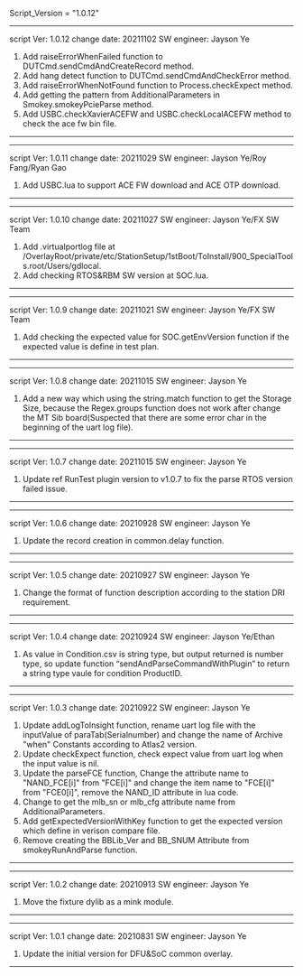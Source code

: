 Script_Version = "1.0.12"

*****************************************************************

script Ver: 1.0.12
change date: 20211102
SW engineer: Jayson Ye

1. Add raiseErrorWhenFailed function to DUTCmd.sendCmdAndCreateRecord method.
2. Add hang detect function to DUTCmd.sendCmdAndCheckError method.
3. Add raiseErrorWhenNotFound function to Process.checkExpect method.
4. Add getting the pattern from AdditionalParameters in Smokey.smokeyPcieParse method.
5. Add USBC.checkXavierACEFW and USBC.checkLocalACEFW method to check the ace fw bin file.

*****************************************************************

*****************************************************************

script Ver: 1.0.11
change date: 20211029
SW engineer: Jayson Ye/Roy Fang/Ryan Gao

1. Add USBC.lua to support ACE FW download and ACE OTP download.

*****************************************************************


*****************************************************************

script Ver: 1.0.10
change date: 20211027
SW engineer: Jayson Ye/FX SW Team

1. Add .virtualportlog file at /OverlayRoot/private/etc/StationSetup/1stBoot/ToInstall/900_SpecialTools.root/Users/gdlocal.
2. Add checking RTOS&RBM SW version at SOC.lua.

*****************************************************************

*****************************************************************

script Ver: 1.0.9
change date: 20211021
SW engineer: Jayson Ye/FX SW Team

1. Add checking the expected value for SOC.getEnvVersion function if the expected value is define in test plan.

*****************************************************************

*****************************************************************

script Ver: 1.0.8
change date: 20211015
SW engineer: Jayson Ye

1. Add a new way which using the string.match function to get the Storage Size, because the Regex.groups function does not 
work after change the MT Sib board(Suspected that there are some error char in the beginning of the uart log file).

*****************************************************************

*****************************************************************

script Ver: 1.0.7
change date: 20211015
SW engineer: Jayson Ye

1. Update ref RunTest plugin version to v1.0.7 to fix the parse RTOS version failed issue.

*****************************************************************

*****************************************************************

script Ver: 1.0.6
change date: 20210928
SW engineer: Jayson Ye

1. Update the record creation in common.delay function.

*****************************************************************

*****************************************************************

script Ver: 1.0.5
change date: 20210927
SW engineer: Jayson Ye

1. Change the format of function description according to the station DRI requirement.

*****************************************************************

*****************************************************************

script Ver: 1.0.4
change date: 20210924
SW engineer: Jayson Ye/Ethan

1. As value in Condition.csv is string type, but output returned is number type, so update function “sendAndParseCommandWithPlugin” to return a string type vaule for condition ProductID.

*****************************************************************


*****************************************************************

script Ver: 1.0.3
change date: 20210922
SW engineer: Jayson Ye

1. Update addLogToInsight function, rename uart log file with the inputValue of paraTab(Serialnumber) and change the name of Archive "when" Constants according to Atlas2 version.
2. Update checkExpect function, check expect value from uart log when the input value is nil.
3. Update the parseFCE function, Change the attribute name to "NAND_FCE[i]" from "FCE[i]" and change the item name to "FCE[i]" from "FCE0[i]", remove the NAND_ID attribute in lua code.
4. Change to get the mlb_sn or mlb_cfg attribute name from AdditionalParameters.
5. Add getExpectedVersionWithKey function to get the expected version which define in verison compare file.
6. Remove creating the BBLib_Ver and BB_SNUM Attribute from smokeyRunAndParse function.

*****************************************************************

*****************************************************************

script Ver: 1.0.2
change date: 20210913
SW engineer: Jayson Ye

1. Move the fixture dylib as a mink module.

*****************************************************************

*****************************************************************

script Ver: 1.0.1
change date: 20210831
SW engineer: Jayson Ye

1. Update the initial version for DFU&SoC common overlay.

*****************************************************************















